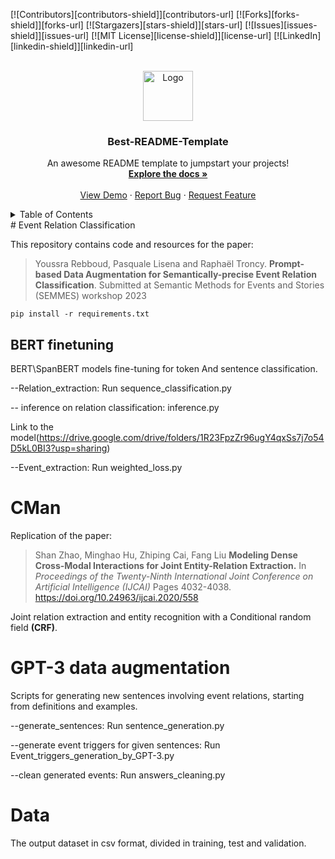 <!-- Improved compatibility of back to top link: See: https://github.com/othneildrew/Best-README-Template/pull/73 -->
<a name="readme-top"></a>
<!--
*** Thanks for checking out the Best-README-Template. If you have a suggestion
*** that would make this better, please fork the repo and create a pull request
*** or simply open an issue with the tag "enhancement".
*** Don't forget to give the project a star!
*** Thanks again! Now go create something AMAZING! :D
-->



<!-- PROJECT SHIELDS -->
<!--
*** I'm using markdown "reference style" links for readability.
*** Reference links are enclosed in brackets [ ] instead of parentheses ( ).
*** See the bottom of this document for the declaration of the reference variables
*** for contributors-url, forks-url, etc. This is an optional, concise syntax you may use.
*** https://www.markdownguide.org/basic-syntax/#reference-style-links
-->
[![Contributors][contributors-shield]][contributors-url]
[![Forks][forks-shield]][forks-url]
[![Stargazers][stars-shield]][stars-url]
[![Issues][issues-shield]][issues-url]
[![MIT License][license-shield]][license-url]
[![LinkedIn][linkedin-shield]][linkedin-url]



<!-- PROJECT LOGO -->
<br />
<div align="center">
  <a href="https://github.com/othneildrew/Best-README-Template">
    <img src="images/logo.png" alt="Logo" width="80" height="80">
  </a>

  <h3 align="center">Best-README-Template</h3>

  <p align="center">
    An awesome README template to jumpstart your projects!
    <br />
    <a href="https://github.com/othneildrew/Best-README-Template"><strong>Explore the docs »</strong></a>
    <br />
    <br />
    <a href="https://github.com/othneildrew/Best-README-Template">View Demo</a>
    ·
    <a href="https://github.com/othneildrew/Best-README-Template/issues">Report Bug</a>
    ·
    <a href="https://github.com/othneildrew/Best-README-Template/issues">Request Feature</a>
  </p>
</div>

<!-- TABLE OF CONTENTS -->
<details>
  <summary>Table of Contents</summary>
  <ol>
    <li>
      <a href="#Event Relation Classification">About The Project</a>
     
    </li>
    <li>
      
      <ul>
        <li><a href="#BERT finetuning">Prerequisites</a></li>
        <li><a href="#CMan">Installation</a></li>
      </ul>
    </li>
    <li><a href="#GPT-3 data augmentation">Usage</a></li>
    
  </ol>
</details>
# Event Relation Classification

This repository contains code and resources for the paper:

> Youssra Rebboud, Pasquale Lisena and Raphaël Troncy.
> **Prompt-based Data Augmentation for
Semantically-precise Event Relation Classification**.
> Submitted at Semantic Methods for Events and Stories (SEMMES) workshop 2023



    pip install -r requirements.txt


## BERT finetuning 
BERT\SpanBERT models fine-tuning for token And sentence classification.
 

--Relation_extraction: Run sequence_classification.py 

-- inference on relation classification: inference.py 


Link to the model(https://drive.google.com/drive/folders/1R23FpzZr96ugY4qxSs7j7o54D5kL0BI3?usp=sharing)

--Event_extraction: Run weighted_loss.py


# CMan

Replication of the paper:
> Shan Zhao, Minghao Hu, Zhiping Cai, Fang Liu
> **Modeling Dense Cross-Modal Interactions for Joint Entity-Relation Extraction.**
> In *Proceedings of the Twenty-Ninth International Joint Conference on Artificial Intelligence (IJCAI)*
> Pages 4032-4038. https://doi.org/10.24963/ijcai.2020/558

Joint relation extraction and entity recognition with a Conditional random field **(CRF)**.

# GPT-3 data augmentation

Scripts for generating new sentences involving event relations, starting from definitions and examples.

 --generate_sentences: Run sentence_generation.py
 
 --generate event triggers for given sentences: Run Event_triggers_generation_by_GPT-3.py
 
 --clean generated events: Run answers_cleaning.py

# Data

The output dataset in csv format, divided in training, test and validation.
